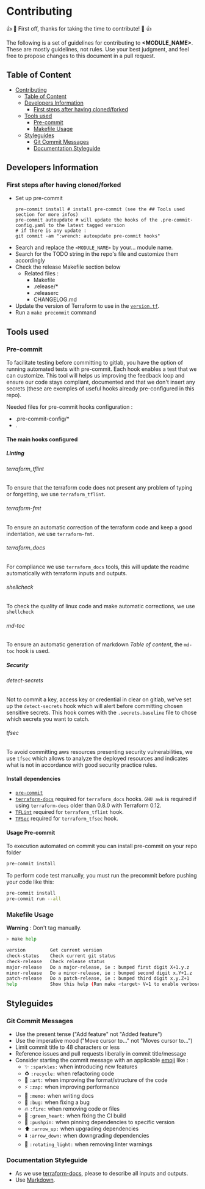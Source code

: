 # Contributing

:+1: :tada: First off, thanks for taking the time to contribute! :tada: :+1:

The following is a set of guidelines for contributing to **<MODULE_NAME>**. These are mostly guidelines, not rules. Use your best judgment, and feel free to propose changes to this document in a pull request.

## Table of Content

<!--TOC-->

- [Contributing](#contributing)
    - [Table of Content](#table-of-content)
    - [Developers Information](#developers-information)
        - [First steps after having cloned/forked](#first-steps-after-having-clonedforked)
    - [Tools used](#tools-used)
        - [Pre-commit](#pre-commit)
        - [Makefile Usage](#makefile-usage)
    - [Styleguides](#styleguides)
        - [Git Commit Messages](#git-commit-messages)
        - [Documentation Styleguide](#documentation-styleguide)

<!--TOC-->

## Developers Information
### First steps after having cloned/forked

* Set up pre-commit
  ```shell
  pre-commit install # install pre-commit (see the ## Tools used section for more infos)
  pre-commit autoupdate # will update the hooks of the .pre-commit-config.yaml to the latest tagged version
  # if there is any update :
  git commit -am ":wrench: autoupdate pre-commit hooks"
  ```
* Search and replace the `<MODULE_NAME>` by your... module name.
* Search for the TODO string in the repo's file and customize them accordingly
* Check the release Makefile section below
    * Related files :
        * Makefile
        * .release/*
        * .releaserc
        * CHANGELOG.md
* Update the version of Terraform to use in the [`version.tf`](../version.tf).
* Run a `make precommit` command

<TODO ADD ANY OTHER USEFUL INFORMATION HERE>

## Tools used

### Pre-commit

To facilitate testing before committing to gitlab, you have the option of running automated tests with pre-commit. Each hook enables a test that we can customize.
This tool will helps us improving the feedback loop and ensure our code stays compliant, documented and that we don't insert any secrets (these are exemples of useful hooks already pre-configured in this repo).

Needed files for pre-commit hooks configuration :
* .pre-commit-config/*
* .
#### The main hooks configured

##### Linting

###### terraform_tflint

To ensure that the terraform code does not present any problem of typing or forgetting, we use `terraform_tflint`.

###### terraform-fmt

To ensure an automatic correction of the terraform code and keep a good indentation, we use `terraform-fmt`.

###### terraform_docs

For compliance we use `terraform_docs` tools, this will update the readme automatically with terraform inputs and outputs.

###### shellcheck

To check the quality of linux code and make automatic corrections, we use `shellcheck`

###### md-toc

To ensure an automatic generation of markdown *Table of content*, the `md-toc` hook is used.

##### Security

###### detect-secrets

Not to commit a key, access key or credential in clear on gitlab, we've set up the `detect-secrets` hook
which will alert before committing chosen sensitive secrets. This hook comes with the `.secrets.baseline` file to chose which secrets you want to catch.

###### tfsec

To avoid committing aws resources presenting security vulnerabilities, we use `tfsec` which allows to analyze the deployed resources and indicates what is not in accordance with good security practice rules.

#### Install dependencies

* [`pre-commit`](https://pre-commit.com/#install)
* [`terraform-docs`](https://github.com/segmentio/terraform-docs) required for `terraform_docs` hooks. `GNU awk` is required if using `terraform-docs` older than 0.8.0 with Terraform 0.12.
* [`TFLint`](https://github.com/terraform-linters/tflint) required for `terraform_tflint` hook.
* [`TFSec`](https://github.com/liamg/tfsec) required for `terraform_tfsec` hook.


#### Usage Pre-commit

To execution automated on commit you can install pre-commit on your repo folder

```bash
pre-commit install
```

To perform code test manually, you must run the precommit before pushing your code
like this:

```bash
pre-commit install
pre-commit run --all
```

### Makefile Usage

**Warning** : Don't tag manually.

```bash
> make help

version         Get current version
check-status    Check current git status
check-release   Check release status
major-release   Do a major-release, ie : bumped first digit X+1.y.z
minor-release   Do a minor-release, ie : bumped second digit x.Y+1.z
patch-release   Do a patch-release, ie : bumped third digit x.y.Z+1
help            Show this help (Run make <target> V=1 to enable verbose)
```


## Styleguides

### Git Commit Messages

* Use the present tense ("Add feature" not "Added feature")
* Use the imperative mood ("Move cursor to..." not "Moves cursor to...")
* Limit commit title to 48 characters or less
* Reference issues and pull requests liberally in commit title/message
* Consider starting the commit message with an applicable [emoji](https://gitmoji.dev/) like :
    * :sparkles: `:sparkles:` when introducing new features
    * :recycle: `:recycle:` when refactoring code
    * :art: `:art:` when improving the format/structure of the code
    * :zap: `:zap:` when improving performance
    * :memo: `:memo:` when writing docs
    * :bug: `:bug:` when fixing a bug
    * :fire: `:fire:` when removing code or files
    * :green_heart: `:green_heart:` when fixing the CI build
    * :pushpin: `:pushpin:` when pinning dependencies to specific version
    * :arrow_up: `:arrow_up:` when upgrading dependencies
    * :arrow_down: `:arrow_down:` when downgrading dependencies
    * :rotating_light: `:rotating_light:` when removing linter warnings

### Documentation Styleguide

* As we use [terraform-docs](https://github.com/terraform-docs/terraform-docs), please to describe all inputs and outputs.
* Use [Markdown](https://daringfireball.net/projects/markdown).